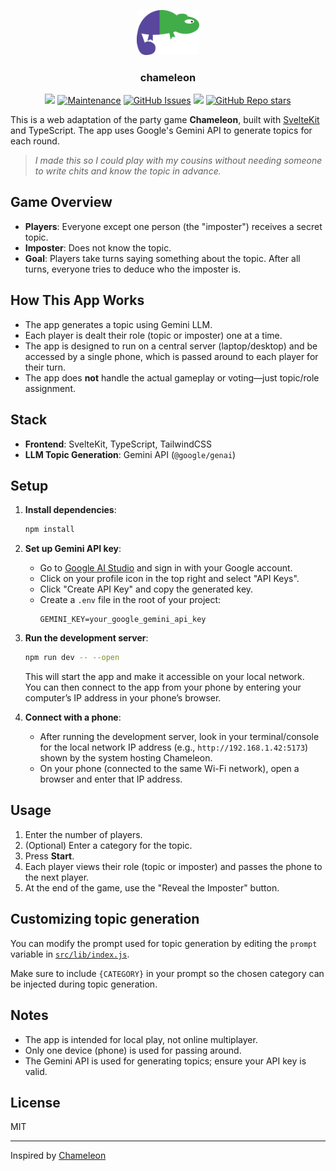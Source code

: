 

<p align="center">
<img style="width: 20%;" src="/static/bug.svg"/>
</p>

<h3 align="center">chameleon</h3>

<p align="center">
    <img src="https://img.shields.io/github/license/Zylops/chameleon">
	<a href="https://gitHub.com/Zylops/chameleon/graphs/commit-activity"><img alt="Maintenance" src="https://img.shields.io/badge/Maintained%3F-yes-green.svg" /></a>
	<a href="https://gitHub.com/Zylops/chameleon/issues/"><img alt="GitHub Issues" src="https://img.shields.io/github/issues/Zylops/chameleon.svg" /></a>
    <img src="https://img.shields.io/badge/framework-svelte-orange">
	<a href="https://github.com/Zylops/chameleon"><img alt="GitHub Repo stars" src="https://img.shields.io/github/stars/Zylops/chameleon?style=social" /></a>
</p>


This is a web adaptation of the party game **Chameleon**, built with [SvelteKit](https://kit.svelte.dev/) and TypeScript. The app uses Google's Gemini API to generate topics for each round.

> *I made this so I could play with my cousins without needing someone to write chits and know the topic in advance.*

## Game Overview

- **Players**: Everyone except one person (the "imposter") receives a secret topic.
- **Imposter**: Does not know the topic.
- **Goal**: Players take turns saying something about the topic. After all turns, everyone tries to deduce who the imposter is.

## How This App Works

- The app generates a topic using Gemini LLM.
- Each player is dealt their role (topic or imposter) one at a time.
- The app is designed to run on a central server (laptop/desktop) and be accessed by a single phone, which is passed around to each player for their turn.
- The app does **not** handle the actual gameplay or voting—just topic/role assignment.

## Stack

- **Frontend**: SvelteKit, TypeScript, TailwindCSS
- **LLM Topic Generation**: Gemini API (`@google/genai`)

## Setup

1. **Install dependencies**:
    ```bash
    npm install
    ```

2. **Set up Gemini API key**:
    - Go to [Google AI Studio](https://aistudio.google.com/) and sign in with your Google account.
    - Click on your profile icon in the top right and select "API Keys".
    - Click "Create API Key" and copy the generated key.
    - Create a `.env` file in the root of your project:
      ```
      GEMINI_KEY=your_google_gemini_api_key
      ```

3. **Run the development server**:
    ```bash
    npm run dev -- --open
    ```
    This will start the app and make it accessible on your local network.  
    You can then connect to the app from your phone by entering your computer’s IP address in your phone’s browser.

4. **Connect with a phone**:
    - After running the development server, look in your terminal/console for the local network IP address (e.g., `http://192.168.1.42:5173`) shown by the system hosting Chameleon.
    - On your phone (connected to the same Wi-Fi network), open a browser and enter that IP address.

## Usage

1. Enter the number of players.
2. (Optional) Enter a category for the topic.
3. Press **Start**.
4. Each player views their role (topic or imposter) and passes the phone to the next player.
5. At the end of the game, use the "Reveal the Imposter" button.

## Customizing topic generation  
You can modify the prompt used for topic generation by editing the `prompt` variable in [`src/lib/index.js`](src/lib/index.js).
  
Make sure to include `{CATEGORY}` in your prompt so the chosen category can be injected during topic generation.

## Notes

- The app is intended for local play, not online multiplayer.
- Only one device (phone) is used for passing around.
- The Gemini API is used for generating topics; ensure your API key is valid.

## License

MIT

---
Inspired by [Chameleon](https://bigpotato.co.uk/products/chameleon)
